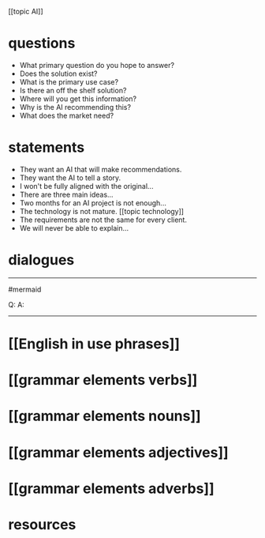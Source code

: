 [[topic AI]]

 # questions
- What primary question do you hope to answer?
- Does the solution exist?
- What is the primary use case?
- Is there an off the shelf solution?
- Where will you get this information?
- Why is the AI recommending this?
- What does the market need?

# statements
- They want an AI that will make recommendations.
- They want the AI to tell a story.
- I won't be fully aligned with the original...
- There are three main ideas...
- Two months for an AI project is not enough...
- The technology is not mature. [[topic technology]]
- The requirements are not the same for every client.
- We will never be able to explain... 


# dialogues
---
#mermaid 

Q: 
A: 

---

# [[English in use phrases]]

# [[grammar elements verbs]]

# [[grammar elements nouns]]

# [[grammar elements adjectives]]

# [[grammar elements adverbs]]

# resources
